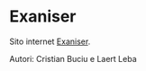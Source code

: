 # Exaniser
Sito internet [Exaniser](http://exaniser.altervista.org/index.php?lang=en).

Autori: Cristian Buciu e Laert Leba
